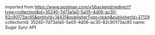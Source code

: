 imported from https://www.postman.com/v1/backend/redirect?type=collection&id=35240-7d73a1a0-5a05-4d06-ac30-82c90173ac85&entityId=14431&publisherType=team&publisherId=37129
collectionId: 35240-7d73a1a0-5a05-4d06-ac30-82c90173ac85
name: Sugar Sync API